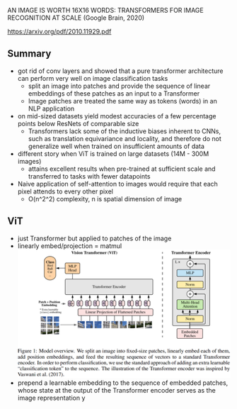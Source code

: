 AN IMAGE IS WORTH 16X16 WORDS: TRANSFORMERS FOR IMAGE RECOGNITION AT SCALE (Google Brain, 2020)

https://arxiv.org/pdf/2010.11929.pdf

## Summary
- got rid of conv layers and showed that a pure transformer architecture can perform very well on image classification tasks 
	- split an image into patches and provide the sequence of linear embeddings of these patches as an input to a Transformer
	- Image patches are treated the same way as tokens (words) in an NLP application 
- on mid-sized datasets yield modest accuracies of a few percentage points below ResNets of comparable size
	- Transformers lack some of the inductive biases inherent to CNNs, such as translation equivariance and locality, and therefore do not generalize well when trained on insufficient amounts of data
- different story when ViT is trained on large datasets (14M - 300M images) 
	- attains excellent results when pre-trained at sufficient scale and transferred to tasks with fewer datapoints
 - Naive application of self-attention to images would require that each pixel attends to every other pixel
	 - O(n^2^2) complexity, n is spatial dimension of image
## ViT
- just Transformer but applied to patches of the image
- linearly embed/projection = matmul
![](../../../images/Pasted%20image%2020221222183029.png)
- prepend a learnable embedding to the sequence of embedded patches, whose state at the output of the Transformer encoder serves as the image representation y 
